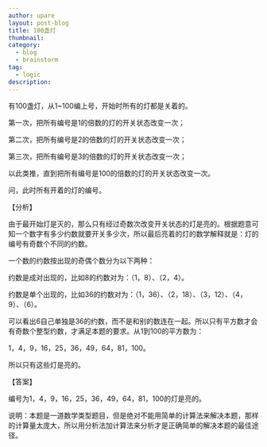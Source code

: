 ```yaml
---
author: upare
layout: post-blog
title: 100盏灯
thumbnail:
category:
  - blog
  - brainstorm
tag:
  - logic
description: 
---
```

有100盏灯，从1~100编上号，开始时所有的灯都是关着的。

第一次，把所有编号是1的倍数的灯的开关状态改变一次；

第二次，把所有编号是2的倍数的灯的开关状态改变一次；

第三次，把所有编号是3的倍数的灯的开关状态改变一次；

以此类推，直到把所有编号是100的倍数的灯的开关状态改变一次。

问，此时所有开着的灯的编号。

【分析】

由于最开始灯是灭的，那么只有经过奇数次改变开关状态的灯是亮的。根据题意可知一个数字有多少约数就要开关多少次，所以最后亮着的灯的数学解释就是：灯的编号有奇数个不同的约数。

一个数的约数按出现的奇偶个数分为以下两种：

 约数是成对出现的，比如8的约数对为：（1，8）、（2，4）。

 约数是单个出现的，比如36的约数对为：（1，36）、（2，18）、（3，12）、（4，9）、（6）。

可以看出6自己单独是36的约数，而不是和别的数连在一起。所以只有平方数才会有奇数个整型约数，才满足本题的要求。从1到100的平方数为：

1，4，9，16，25，36，49，64，81，100。

所以只有这些灯是亮的。

【答案】

编号为1，4，9，16，25，36，49，64，81，100的灯是亮的。

说明：本题是一道数学类型题目，但是绝对不能用简单的计算法来解决本题，那样的计算量太庞大，所以用分析法加计算法来分析才是正确简单的解决本题的最佳途径。